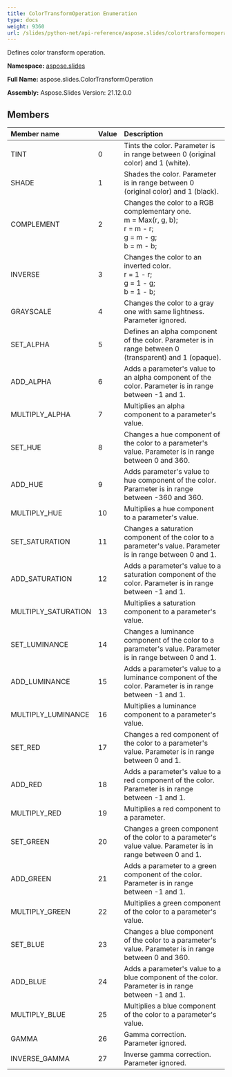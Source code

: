 ```yaml
---
title: ColorTransformOperation Enumeration
type: docs
weight: 9360
url: /slides/python-net/api-reference/aspose.slides/colortransformoperation/
---
```


Defines color transform operation.

**Namespace:** [aspose.slides](/slides/python-net/api-reference/aspose.slides/)

**Full Name:** aspose.slides.ColorTransformOperation

**Assembly:**  Aspose.Slides Version: 21.12.0.0

## **Members**
|**Member name**|**Value**|**Description**|
| :- | :- | :- |
|TINT|0|Tints the color. Parameter is in range between 0 (original color) and 1 (white).|
|SHADE|1|Shades the color. Parameter is in range between 0 (original color) and 1 (black).|
|COMPLEMENT|2|Changes the color to a RGB complementary one.<br/>            m = Max(r, g, b);<br/>            r = m - r;<br/>            g = m - g;<br/>            b = m - b;|
|INVERSE|3|Changes the color to an inverted color.<br/>            r = 1 - r;<br/>            g = 1 - g;<br/>            b = 1 - b;|
|GRAYSCALE|4|Changes the color to a gray one with same lightness. Parameter ignored.|
|SET_ALPHA|5|Defines an alpha component of the color. Parameter is in range between 0 (transparent) and 1 (opaque).|
|ADD_ALPHA|6|Adds a parameter's value to an alpha component of the color. Parameter is in range between -1 and 1.|
|MULTIPLY_ALPHA|7|Multiplies an alpha component to a parameter's value.|
|SET_HUE|8|Changes a hue component of the color to a parameter's value. Parameter is in range between 0 and 360.|
|ADD_HUE|9|Adds parameter's value to hue component of the color. Parameter is in range between -360 and 360.|
|MULTIPLY_HUE|10|Multiplies a hue component to a parameter's value.|
|SET_SATURATION|11|Changes a saturation component of the color to a parameter's value. Parameter is in range between 0 and 1.|
|ADD_SATURATION|12|Adds a parameter's value to a saturation component of the color. Parameter is in range between -1 and 1.|
|MULTIPLY_SATURATION|13|Multiplies a saturation component to a parameter's value.|
|SET_LUMINANCE|14|Changes a luminance component of the color to a parameter's value. Parameter is in range between 0 and 1.|
|ADD_LUMINANCE|15|Adds a parameter's value to a luminance component of the color. Parameter is in range between -1 and 1.|
|MULTIPLY_LUMINANCE|16|Multiplies a luminance component to a parameter's value.|
|SET_RED|17|Changes a red component of the color to a parameter's value. Parameter is in range between 0 and 1.|
|ADD_RED|18|Adds a parameter's value to a red component of the color. Parameter is in range between -1 and 1.|
|MULTIPLY_RED|19|Multiplies a red component to a parameter.|
|SET_GREEN|20|Changes a green component of the color to a parameter's value value. Parameter is in range between 0 and 1.|
|ADD_GREEN|21|Adds a parameter to a green component of the color. Parameter is in range between -1 and 1.|
|MULTIPLY_GREEN|22|Multiplies a green component of the color to a parameter's value.|
|SET_BLUE|23|Changes a blue component of the color to a parameter's value. Parameter is in range between 0 and 360.|
|ADD_BLUE|24|Adds a parameter's value to a blue component of the color. Parameter is in range between -1 and 1.|
|MULTIPLY_BLUE|25|Multiplies a blue component of the color to a parameter's value.|
|GAMMA|26|Gamma correction. Parameter ignored.|
|INVERSE_GAMMA|27|Inverse gamma correction. Parameter ignored.|
